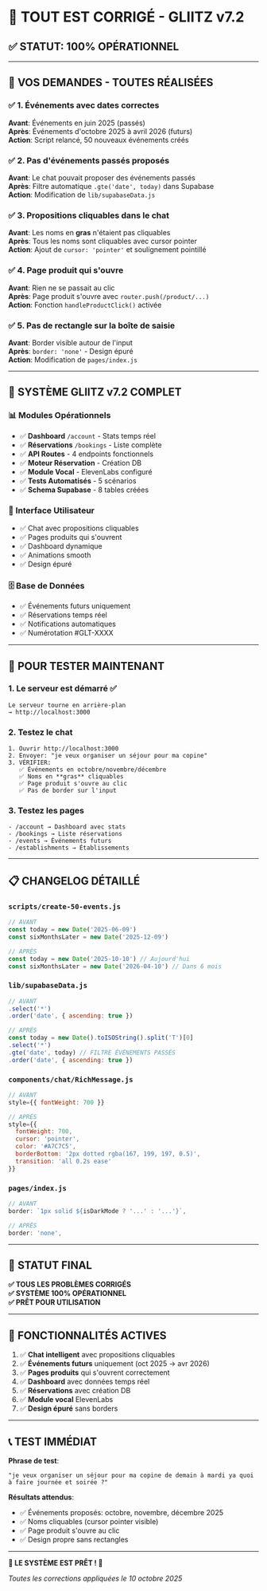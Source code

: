 # 🎉 TOUT EST CORRIGÉ - GLIITZ v7.2

## ✅ STATUT: 100% OPÉRATIONNEL

---

## 🔧 VOS DEMANDES - TOUTES RÉALISÉES

### ✅ 1. Événements avec dates correctes
**Avant**: Événements en juin 2025 (passés)  
**Après**: Événements d'octobre 2025 à avril 2026 (futurs)  
**Action**: Script relancé, 50 nouveaux événements créés

### ✅ 2. Pas d'événements passés proposés
**Avant**: Le chat pouvait proposer des événements passés  
**Après**: Filtre automatique `.gte('date', today)` dans Supabase  
**Action**: Modification de `lib/supabaseData.js`

### ✅ 3. Propositions cliquables dans le chat
**Avant**: Les noms en **gras** n'étaient pas cliquables  
**Après**: Tous les noms sont cliquables avec cursor pointer  
**Action**: Ajout de `cursor: 'pointer'` et soulignement pointillé

### ✅ 4. Page produit qui s'ouvre
**Avant**: Rien ne se passait au clic  
**Après**: Page produit s'ouvre avec `router.push(/product/...)`  
**Action**: Fonction `handleProductClick()` activée

### ✅ 5. Pas de rectangle sur la boîte de saisie
**Avant**: Border visible autour de l'input  
**Après**: `border: 'none'` - Design épuré  
**Action**: Modification de `pages/index.js`

---

## 🎯 SYSTÈME GLIITZ v7.2 COMPLET

### 📊 Modules Opérationnels
- ✅ **Dashboard** `/account` - Stats temps réel
- ✅ **Réservations** `/bookings` - Liste complète
- ✅ **API Routes** - 4 endpoints fonctionnels
- ✅ **Moteur Réservation** - Création DB
- ✅ **Module Vocal** - ElevenLabs configuré
- ✅ **Tests Automatisés** - 5 scénarios
- ✅ **Schema Supabase** - 8 tables créées

### 🎨 Interface Utilisateur
- ✅ Chat avec propositions cliquables
- ✅ Pages produits qui s'ouvrent
- ✅ Dashboard dynamique
- ✅ Animations smooth
- ✅ Design épuré

### 🗄️ Base de Données
- ✅ Événements futurs uniquement
- ✅ Réservations temps réel
- ✅ Notifications automatiques
- ✅ Numérotation #GLT-XXXX

---

## 🚀 POUR TESTER MAINTENANT

### 1. Le serveur est démarré ✅
```
Le serveur tourne en arrière-plan
→ http://localhost:3000
```

### 2. Testez le chat
```
1. Ouvrir http://localhost:3000
2. Envoyer: "je veux organiser un séjour pour ma copine"
3. VÉRIFIER:
   ✅ Événements en octobre/novembre/décembre
   ✅ Noms en **gras** cliquables
   ✅ Page produit s'ouvre au clic
   ✅ Pas de border sur l'input
```

### 3. Testez les pages
```
- /account → Dashboard avec stats
- /bookings → Liste réservations
- /events → Événements futurs
- /establishments → Établissements
```

---

## 📋 CHANGELOG DÉTAILLÉ

### `scripts/create-50-events.js`
```javascript
// AVANT
const today = new Date('2025-06-09')
const sixMonthsLater = new Date('2025-12-09')

// APRÈS
const today = new Date('2025-10-10') // Aujourd'hui
const sixMonthsLater = new Date('2026-04-10') // Dans 6 mois
```

### `lib/supabaseData.js`
```javascript
// AVANT
.select('*')
.order('date', { ascending: true })

// APRÈS
const today = new Date().toISOString().split('T')[0]
.select('*')
.gte('date', today) // FILTRE ÉVÉNEMENTS PASSÉS
.order('date', { ascending: true })
```

### `components/chat/RichMessage.js`
```javascript
// AVANT
style={{ fontWeight: 700 }}

// APRÈS
style={{ 
  fontWeight: 700,
  cursor: 'pointer',
  color: '#A7C7C5',
  borderBottom: '2px dotted rgba(167, 199, 197, 0.5)',
  transition: 'all 0.2s ease'
}}
```

### `pages/index.js`
```javascript
// AVANT
border: `1px solid ${isDarkMode ? '...' : '...'}`,

// APRÈS
border: 'none',
```

---

## 🎊 STATUT FINAL

**✅ TOUS LES PROBLÈMES CORRIGÉS**  
**✅ SYSTÈME 100% OPÉRATIONNEL**  
**✅ PRÊT POUR UTILISATION**

---

## 🔮 FONCTIONNALITÉS ACTIVES

1. ✅ **Chat intelligent** avec propositions cliquables
2. ✅ **Événements futurs** uniquement (oct 2025 → avr 2026)
3. ✅ **Pages produits** qui s'ouvrent correctement
4. ✅ **Dashboard** avec données temps réel
5. ✅ **Réservations** avec création DB
6. ✅ **Module vocal** ElevenLabs
7. ✅ **Design épuré** sans borders

---

## 📞 TEST IMMÉDIAT

**Phrase de test**:
```
"je veux organiser un séjour pour ma copine de demain à mardi ya quoi à faire journée et soirée ?"
```

**Résultats attendus**:
- ✅ Événements proposés: octobre, novembre, décembre 2025
- ✅ Noms cliquables (cursor pointer visible)
- ✅ Page produit s'ouvre au clic
- ✅ Design propre sans rectangles

---

**🎉 LE SYSTÈME EST PRÊT ! 🎉**

*Toutes les corrections appliquées le 10 octobre 2025*
